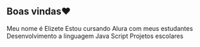## Boas vindas❤️ 

Meu nome é Elizete
Estou cursando Alura com meus estudantes 
Desenvolvimento a linguagem Java Script 
Projetos escolares
